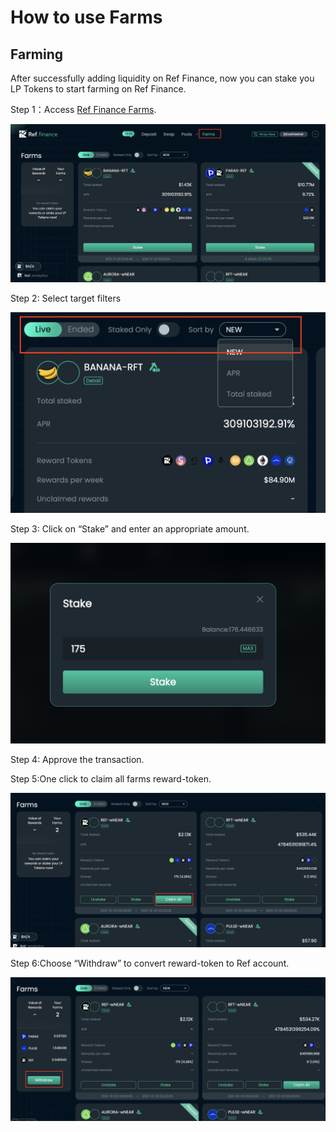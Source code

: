 # How to use Farms

## Farming

After successfully adding liquidity on Ref Finance, now you can stake you LP Tokens to start farming on Ref Finance.

Step 1：Access [Ref Finance Farms](https://app.ref.finance/farms).

![](<../../.gitbook/assets/截屏2021-11-22 下午7.33.31.png>)

Step 2: Select target filters

![](<../../.gitbook/assets/截屏2021-11-22 下午7.36.42.png>)

Step 3: Click on “Stake” and enter an appropriate amount.

![](<../../.gitbook/assets/截屏2021-11-22 下午7.58.56.png>)

Step 4: Approve the transaction.

Step 5:One click to claim all farms reward-token.

![](<../../.gitbook/assets/截屏2021-11-22 下午8.11.50 (1).png>)

Step 6:Choose “Withdraw” to convert reward-token to Ref account.

![](<../../.gitbook/assets/截屏2021-11-22 下午8.16.38.png>)

